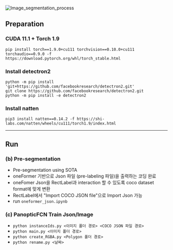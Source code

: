 
![Image_segmentation_process](https://github.com/chaewonS/Image-Segmentation-Auto-Labeling/assets/81732426/16c262ab-be37-40ef-bc51-1de29daa5ac5)

## Preparation
### CUDA 11.1 + Torch 1.9
``` pip install torch==1.9.0+cu111 torchvision==0.10.0+cu111 torchaudio==0.9.0 -f https://download.pytorch.org/whl/torch_stable.html ```

### Install detectron2
``` python -m pip install 'git+https://github.com/facebookresearch/detectron2.git' ```  
``` git clone https://github.com/facebookresearch/detectron2.git ```  
``` python -m pip install -e detectron2 ```

### Install natten
``` pip3 install natten==0.14.2 -f https://shi-labs.com/natten/wheels/cu111/torch1.9/index.html ```

---
  
## Run
### (b) Pre-segmentation
- Pre-segmentation using SOTA
- oneFormer 기반으로 Json 파일 (pre-labeling 파일)을 출력하는 코딩 완료
- oneFomer Json을 RectLabel과 interaction 할 수 있도록 coco dataset format에 맞게 변환
- RectLabel에서 "Import COCO JSON file"으로 Import Json 가능
- run ``` oneformer_json.ipynb ```

### (c) PanopticFCN Train Json/Image
- ``` python instanceIds.py <이미지 폴더 경로> <COCO JSON 파일 경로> ```
- ``` python main.py <이미지 폴더 경로> ```
- ``` python create_RGBA.py <Polygon 폴더 경로> ```
- ``` python rename.py <날짜> ```
